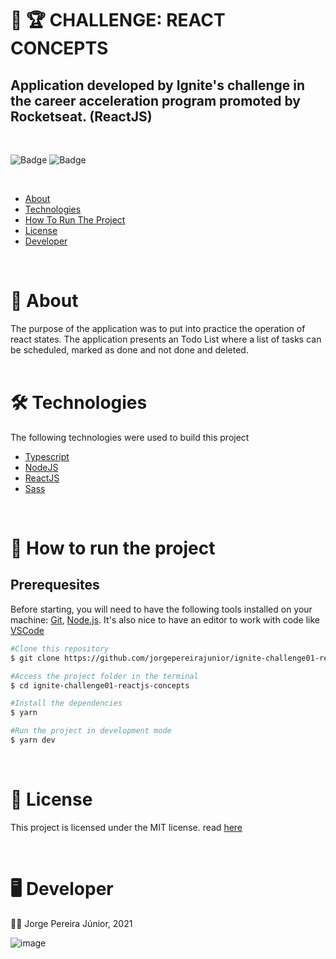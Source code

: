 # 🥇 🏆 CHALLENGE: REACT CONCEPTS

## Application developed by Ignite's challenge in the career acceleration program promoted by Rocketseat. (ReactJS)

</br>

![Badge](https://img.shields.io/static/v1?label=License&message=MIT&color=important&style=flat&)
![Badge](https://img.shields.io/static/v1?label=Status&message=Completed&color=&style=flat&)

</br>

   * [About](#-about)
   * [Technologies](#-technologies)
   * [How To Run The Project](#-how-to-run-the-project)
   * [License](#-license)
   * [Developer](#-developer)

</br>

# 📝 About
The purpose of the application was to put into practice the operation of react states.
The application presents an Todo List where a list of tasks can be scheduled, marked as done and not done and deleted.
</br>
</br>

# 🛠️ Technologies
The following technologies were used to build this project

* [Typescript](https://www.typescriptlang.org/)
* [NodeJS](https://nodejs.org/en/)
* [ReactJS](https://pt-br.reactjs.org/)
* [Sass](https://sass-lang.com/)

</br>

# 🎲 How to run the project

## Prerequesites
Before starting, you will need to have the following tools installed on your machine: [Git](https://git-scm.com/), [Node.js](https://nodejs.org/en/). It's also nice to have an editor to work with code like [VSCode](https://code.visualstudio.com/)


```sh
#Clone this repository
$ git clone https://github.com/jorgepereirajunior/ignite-challenge01-reactjs-concepts.git

#Access the project folder in the terminal
$ cd ignite-challenge01-reactjs-concepts

#Install the dependencies
$ yarn

#Run the project in development mode
$ yarn dev
```

</br>

# 📝 License
This project is licensed under the MIT license. read [here](https://github.com/jorgepereirajunior/ignite-challenge01-reactjs-concepts/blob/d73d5b3fb2abeca36cebcfd865c591840bbe69b3/LICENSE)

</br>

# 🖥️ Developer
👨‍🚀 Jorge Pereira Júnior, 2021

![image](https://img.shields.io/badge/-jorgejunior.jpj2016%40gmail.com-red?style=flat&logo=gmail&logoColor=white)
